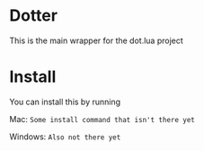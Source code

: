 # Dotter

This is the main wrapper for the dot.lua project

# Install
You can install this by running

Mac:
`Some install command that isn't there yet`

Windows:
`Also not there yet`
